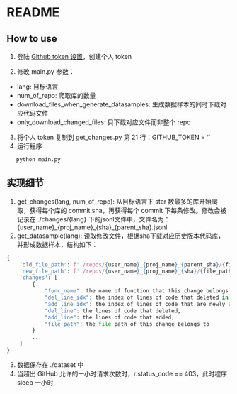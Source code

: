 # README

## How to use

1. 登陆 [Github token 设置](https://github.com/settings/tokens)，创建个人 token

2. 修改 main.py 参数：

* lang: 目标语言
* num_of_repo: 爬取库的数量
* download_files_when_generate_datasamples: 生成数据样本的同时下载对应代码文件
* only_download_changed_files: 只下载对应文件而非整个 repo

3. 将个人 token 复制到 get_changes.py 第 21 行：GITHUB_TOKEN = ‘’ 
4. 运行程序

 ```
    python main.py
 ```

## 实现细节

1. get_changes(lang, num_of_repo):  从目标语言下 star 数最多的库开始爬取，获得每个库的 commit sha，再获得每个 commit 下每条修改。修改会被记录在 ./changes/{lang} 下的jsonl文件中，文件名为：{user_name}\_{proj_name}\_{sha}\_{parent_sha}.jsonl
1. get_datasample(lang): 读取修改文件，根据sha下载对应历史版本代码库，并形成数据样本，结构如下：

```python
{
    'old_file_path': f'./repos/{user_name}_{proj_name}_{parent_sha}/{file_path_within_proj}',
    'new_file_path': f'./repos/{user_name}_{proj_name}_{sha}/{file_path_within_proj}',
    'changes': [
        {
            "func_name": the name of function that this change belongs to,
            "del_line_idx": the index of lines of code that deleted in the old version,
            "add_line_idx": the index of lines of code that are newly added in the new version,
            "del_line": the lines of code that deleted,
            "add_line": the lines of code that added,
            "file_path": the file path of this change belongs to
        }
        ...
    ]
}
```

3. 数据保存在 ./dataset 中
4. 当超出 GitHub 允许的一小时请求次数时，r.status_code == 403，此时程序 sleep 一小时 